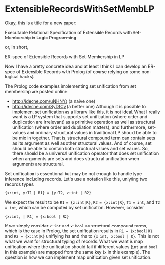 # ExtensibleRecordsWithSetMembLP

Okay, this is a title for a new paper:

  Executable Relational Specification of Extensible Records with Set-Membership in Logic Programming

or, in short,

  ER-spec of Extensible Records with Set-Membership in LP

Now I have a pretty concrete idea and at least I think I can develop an ER-spec
of Extensible Records with Prolog (of course relying on some non-logical hacks).

The Prolog code examples implementing set unification from set membersihp are posted online
  * http://ideone.com/uNHNYs (a naive one)
  * http://ideone.com/SyDfCy (a better one)
Although it is possible to implement set unification as a library like this, it is not ideal.
What I really want is a LP system that supports set unification (where order and duplication are irrelevant) as a primitive operation as well as structural unification (where order and dupliation matters), and furthermore, set-values and ordinary structural values in traditional LP should be able to be mix in together. That is, structural compound term can contain sets as its argument as well as other structural values. And of course, set should be able to contain both structural values and set values. So, there should be a universal unification operator that does set unification when arguments are sets and does structural unification when arguments are structural.

Set unification is essentional but may be not enough to handle type inference including records.
Let's use a notation like this, uniyfing two records types.

    {x:int, y:T1 | R1} = {y:T2, z:int | R2}

We expect the result to be `R1 = {z:int|R}`, `R2 = {x:int|R}`,
`T1 = int`, and `T2 = int`, which can be computed by set unification.
However, consider

    {x:int, | R1} = {x:bool | R2}

If we simply consider `x:int` and `x:bool` as structural compound terms,
which is the case in Prolog, the set unification results in `R1 = {x:bool|R}` and `R2 = {x:int|R}`
unifiying lhs and rhs to `{x:int, x:bool | R}`. This is not what we want for structural typing of records.
What we want is map unification where the unification should fail if different values (`int` and `bool`
in this example) are mapped from the same key (`x` in this example).
The question is how we can implement map unification given set unification.
